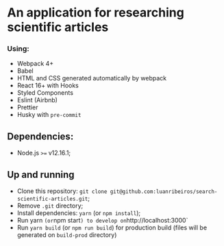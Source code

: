 # An application for researching scientific articles

### Using:

- Webpack 4+
- Babel
- HTML and CSS generated automatically by webpack
- React 16+ with Hooks
- Styled Components
- Eslint (Airbnb)
- Prettier
- Husky with `pre-commit`

## Dependencies:

- Node.js `>=` v12.16.1;

## Up and running

- Clone this repository: `git clone git@github.com:luanribeiros/search-scientific-articles.git`;
- Remove `.git` directory;
- Install dependencies: `yarn` (or `npm install`);
- Run yarn `(or`npm start`) to develop on`http://localhost:3000`
- Run `yarn build` (or `npm run build`) for production build (files will be generated on `build-prod` directory)
